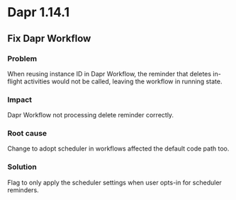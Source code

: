 # Dapr 1.14.1

## Fix Dapr Workflow

### Problem

When reusing instance ID in Dapr Workflow, the reminder that deletes in-flight activities would not be called, leaving the workflow in running state.

### Impact

Dapr Workflow not processing delete reminder correctly.

### Root cause

Change to adopt scheduler in workflows affected the default code path too.

### Solution

Flag to only apply the scheduler settings when user opts-in for scheduler reminders.